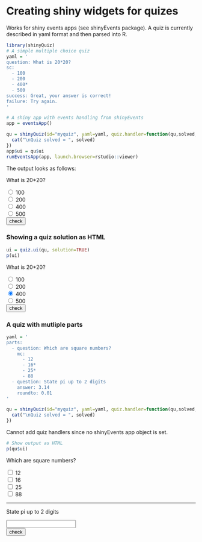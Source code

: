 # Creating shiny widgets for quizes

Works for shiny events apps (see shinyEvents package). A quiz is currently described in yaml format and then parsed into R.




```r
library(shinyQuiz)
# A simple multiple choice quiz
yaml = '
question: What is 20*20?
sc:
  - 100
  - 200
  - 400*
  - 500
success: Great, your answer is correct!
failure: Try again.
'

# A shiny app with events handling from shinyEvents
app = eventsApp()

qu = shinyQuiz(id="myquiz", yaml=yaml, quiz.handler=function(qu,solved,...) {
  cat("\nQuiz solved = ", solved)
})
app$ui = qu$ui
runEventsApp(app, launch.browser=rstudio::viewer)
```

The output looks as follows:
<!--html_preserve--><p>
<p>What is 20*20?</p>
<div id="myquiz__part1__answer" class="form-group shiny-input-radiogroup shiny-input-container">
<label class="control-label" for="myquiz__part1__answer"></label>
<div class="shiny-options-group">
<div class="radio">
<label>
<input type="radio" name="myquiz__part1__answer" value="100"/>
<span>100</span>
</label>
</div>
<div class="radio">
<label>
<input type="radio" name="myquiz__part1__answer" value="200"/>
<span>200</span>
</label>
</div>
<div class="radio">
<label>
<input type="radio" name="myquiz__part1__answer" value="400"/>
<span>400</span>
</label>
</div>
<div class="radio">
<label>
<input type="radio" name="myquiz__part1__answer" value="500"/>
<span>500</span>
</label>
</div>
</div>
</div>
<div id="myquiz__part1__resultUI" class="shiny-html-output"></div>
<button id="myquiz__checkBtn" type="button" class="btn btn-default action-button">check</button>
</p><!--/html_preserve-->


### Showing a quiz solution as HTML


```r
ui = quiz.ui(qu, solution=TRUE)
p(ui)
```

<!--html_preserve--><p>
<p>What is 20*20?</p>
<div id="myquiz__part1__answer" class="form-group shiny-input-radiogroup shiny-input-container">
<label class="control-label" for="myquiz__part1__answer"></label>
<div class="shiny-options-group">
<div class="radio">
<label>
<input type="radio" name="myquiz__part1__answer" value="100"/>
<span>100</span>
</label>
</div>
<div class="radio">
<label>
<input type="radio" name="myquiz__part1__answer" value="200"/>
<span>200</span>
</label>
</div>
<div class="radio">
<label>
<input type="radio" name="myquiz__part1__answer" value="400" checked="checked"/>
<span>400</span>
</label>
</div>
<div class="radio">
<label>
<input type="radio" name="myquiz__part1__answer" value="500"/>
<span>500</span>
</label>
</div>
</div>
</div>
<div id="myquiz__part1__resultUI" class="shiny-html-output"></div>
<button id="myquiz__checkBtn" type="button" class="btn btn-default action-button">check</button>
</p><!--/html_preserve-->

### A quiz with mutliple parts


```r
yaml = '
parts:
  - question: Which are square numbers?
    mc:
      - 12
      - 16*
      - 25*
      - 88
  - question: State pi up to 2 digits
    answer: 3.14
    roundto: 0.01
'

qu = shinyQuiz(id="myquiz", yaml=yaml, quiz.handler=function(qu,solved,...) {
  cat("\nQuiz solved = ", solved)
})
```


Cannot add quiz handlers since no shinyEvents app object is set.

```r
# Show output as HTML
p(qu$ui)
```

<!--html_preserve--><p>
<p>Which are square numbers?</p>
<div id="myquiz__part1__answer" class="form-group shiny-input-checkboxgroup shiny-input-container">
<label class="control-label" for="myquiz__part1__answer"></label>
<div class="shiny-options-group">
<div class="checkbox">
<label>
<input type="checkbox" name="myquiz__part1__answer" value="12"/>
<span>12</span>
</label>
</div>
<div class="checkbox">
<label>
<input type="checkbox" name="myquiz__part1__answer" value="16"/>
<span>16</span>
</label>
</div>
<div class="checkbox">
<label>
<input type="checkbox" name="myquiz__part1__answer" value="25"/>
<span>25</span>
</label>
</div>
<div class="checkbox">
<label>
<input type="checkbox" name="myquiz__part1__answer" value="88"/>
<span>88</span>
</label>
</div>
</div>
</div>
<div id="myquiz__part1__resultUI" class="shiny-html-output"></div>
<hr/>
<p>State pi up to 2 digits</p>
<div class="form-group shiny-input-container">
<label for="myquiz__part2__answer"></label>
<input id="myquiz__part2__answer" type="number" class="form-control"/>
</div>
<div id="myquiz__part2__resultUI" class="shiny-html-output"></div>
<button id="myquiz__checkBtn" type="button" class="btn btn-default action-button">check</button>
</p><!--/html_preserve-->

